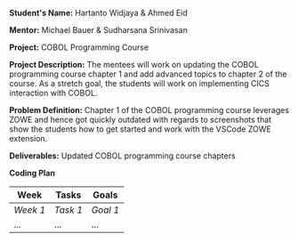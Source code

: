 **Student's Name:** Hartanto Widjaya & Ahmed Eid

**Mentor:** Michael Bauer & Sudharsana Srinivasan

**Project:** COBOL Programming Course

**Project Description:** The mentees will work on updating the COBOL programming course chapter 1 and add advanced topics to chapter 2 of the course. As a stretch goal, the students will work on implementing CICS interaction with COBOL.

**Problem Definition:** Chapter 1 of the COBOL programming course leverages ZOWE and hence got quickly outdated with regards to screenshots that show the students how to get started and work with the VSCode ZOWE extension. 

**Deliverables:** Updated COBOL programming course chapters 

**Coding Plan**

| Week | Tasks | Goals |
|------|-------|-------|
| _Week 1_ | _Task 1_ | _Goal 1_ |
| ... | ... | ... |

